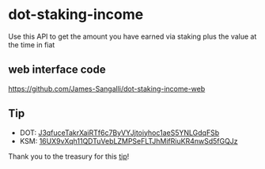 # dot-staking-income
Use this API to get the amount you have earned via staking plus the value at the time in fiat

## web interface code
https://github.com/James-Sangalli/dot-staking-income-web

## Tip
- DOT: [J3qfuceTakrXaiRTf6c7ByVYJjtoiyhoc1aeS5YNLGdqFSb](https://polkadot.subscan.io/account/J3qfuceTakrXaiRTf6c7ByVYJjtoiyhoc1aeS5YNLGdqFSb)
- KSM: [16UX9vXqh11QDTuVebLZMPSeFLTJhMifRiuKR4nwSd5fGQJz](https://kusama.subscan.io/account/16UX9vXqh11QDTuVebLZMPSeFLTJhMifRiuKR4nwSd5fGQJz)

Thank you to the treasury for this [tip](https://www.dotreasury.com/ksm/tips/11259807_0xcf867e6b14a8511e7b42bd095a085e8d4533932009e9e8c74f8860ed6b019fa1)!
